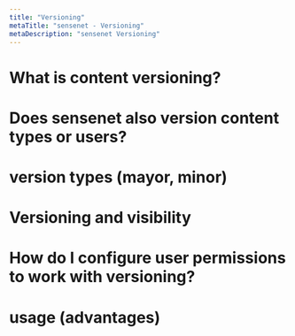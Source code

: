 ```yaml
---
title: "Versioning"
metaTitle: "sensenet - Versioning"
metaDescription: "sensenet Versioning"
---
```


# What is content versioning?
# Does sensenet also version content types or users?
# version types (mayor, minor)
# Versioning and visibility
# How do I configure user permissions to work with versioning?
# usage (advantages)
